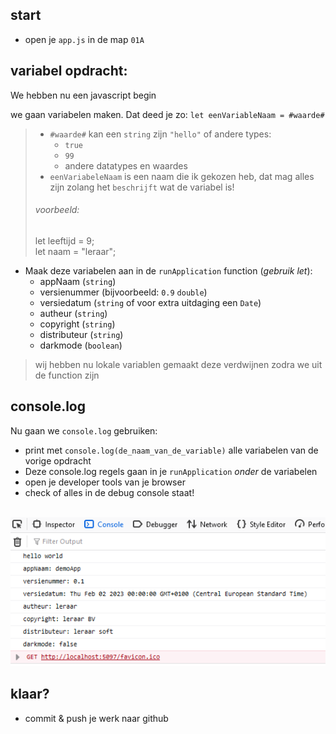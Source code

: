 
## start

- open je `app.js` in de map `01A`

## variabel opdracht:

We hebben nu een javascript begin

we gaan variabelen maken. Dat deed je zo:
`let eenVariableNaam = #waarde#`  
> - `#waarde#` kan een `string` zijn `"hello"` of andere types:  
>   - `true` 
>   - `99`
>   - andere datatypes en waardes
> - `eenVariabeleNaam` is een naam die ik gekozen heb, dat mag alles zijn zolang het `beschrijft` wat de variabel is!
> ###### voorbeeld:
> let leeftijd = 9;  
> let naam = "leraar";

- Maak deze variabelen aan in de `runApplication` function (*gebruik let*):
	- appNaam (`string`)
	- versienummer (bijvoorbeeld: `0.9` `double`)
	- versiedatum (`string` of voor extra uitdaging een `Date`)
	- autheur (`string`)
	- copyright (`string`)
	- distributeur (`string`)
	- darkmode (`boolean`)
> wij hebben nu lokale variablen gemaakt
> deze verdwijnen zodra we uit de function zijn

## console.log

Nu gaan we `console.log` gebruiken:

- print met `console.log(de_naam_van_de_variable)` alle variabelen van de vorige opdracht
- Deze console.log regels gaan in je `runApplication` *onder* de variabelen
- open je developer tools van je browser
- check of alles in de debug console staat!

<br>![](img/result.PNG)


## klaar?

- commit & push je werk naar github
